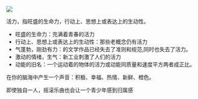![](http://upload-images.jianshu.io/upload_images/3317226-92f76e56206c97b7.png?imageMogr2/auto-orient/strip%7CimageView2/2/w/1240)

活力，指旺盛的生命力，行动上、思想上或表达上的生动性。
- 旺盛的生命力：充满着青春的活力
- 行动上、思想上或表达上的生动性：那些老概念仍有活力
- 气蓬勃，刚劲有力：的文学作品已经失去了准则和规范,同时也失去了活力。
- 激动的情绪，生气：新工业刺激了人们的活力
- 动能的旧名：一个运动着的物体的活力或动能同质量和速度平方两者成正比。

在你的脑海中产生一个声音：积极、幸福、热情、新鲜、橙色。

即使独自一人，摇滚乐曲也会让一个青少年感到归属感
